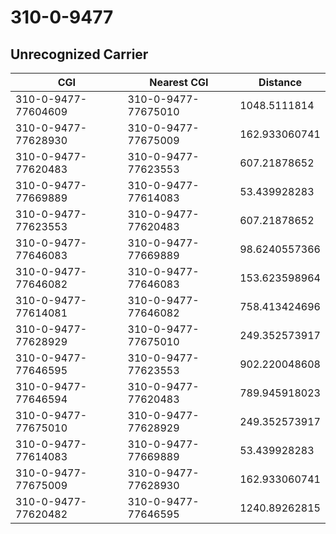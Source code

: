 # 310-0-9477
## Unrecognized Carrier


| CGI | Nearest CGI | Distance |
|-----|-------------|----------|
| 310-0-9477-77604609 | 310-0-9477-77675010 | 1048.5111814 |
| 310-0-9477-77628930 | 310-0-9477-77675009 | 162.933060741 |
| 310-0-9477-77620483 | 310-0-9477-77623553 | 607.21878652 |
| 310-0-9477-77669889 | 310-0-9477-77614083 | 53.439928283 |
| 310-0-9477-77623553 | 310-0-9477-77620483 | 607.21878652 |
| 310-0-9477-77646083 | 310-0-9477-77669889 | 98.6240557366 |
| 310-0-9477-77646082 | 310-0-9477-77646083 | 153.623598964 |
| 310-0-9477-77614081 | 310-0-9477-77646082 | 758.413424696 |
| 310-0-9477-77628929 | 310-0-9477-77675010 | 249.352573917 |
| 310-0-9477-77646595 | 310-0-9477-77623553 | 902.220048608 |
| 310-0-9477-77646594 | 310-0-9477-77620483 | 789.945918023 |
| 310-0-9477-77675010 | 310-0-9477-77628929 | 249.352573917 |
| 310-0-9477-77614083 | 310-0-9477-77669889 | 53.439928283 |
| 310-0-9477-77675009 | 310-0-9477-77628930 | 162.933060741 |
| 310-0-9477-77620482 | 310-0-9477-77646595 | 1240.89262815 |
